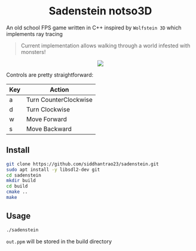 <h1 align="center">Sadenstein notso3D</h1>
<p>
</p>

An old school FPS game written in C++ inspired by `Wolfstein 3D` which implements ray tracing

> Current implementation allows walking through a world infested with monsters!  

<p align="center">
  <img src="https://github.com/siddhantrao23/sadenstein/raw/master/res/walkthrough.gif"/>
</p>

Controls are pretty straightforward:

Key | Action | 
--- | --- 
a | Turn CounterClockwise 
d | Turn Clockwise
w | Move Forward
s | Move Backward

## Install

```sh
git clone https://github.com/siddhantrao23/sadenstein.git
sudo apt install -y libsdl2-dev git
cd sadenstein
mkdir build
cd build
cmake ..
make
```

## Usage

```sh
./sadenstein
```
`out.ppm` will be stored in the build directory
